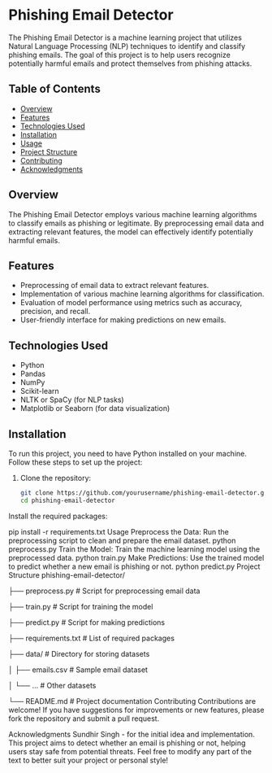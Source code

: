 
# Phishing Email Detector

The Phishing Email Detector is a machine learning project that utilizes Natural Language Processing (NLP) techniques to identify and classify phishing emails. The goal of this project is to help users recognize potentially harmful emails and protect themselves from phishing attacks.

## Table of Contents
- [Overview](#overview)
- [Features](#features)
- [Technologies Used](#technologies-used)
- [Installation](#installation)
- [Usage](#usage)
- [Project Structure](#project-structure)
- [Contributing](#contributing)
- [Acknowledgments](#acknowledgments)

## Overview
The Phishing Email Detector employs various machine learning algorithms to classify emails as phishing or legitimate. By preprocessing email data and extracting relevant features, the model can effectively identify potentially harmful emails.

## Features
- Preprocessing of email data to extract relevant features.
- Implementation of various machine learning algorithms for classification.
- Evaluation of model performance using metrics such as accuracy, precision, and recall.
- User-friendly interface for making predictions on new emails.

## Technologies Used
- Python
- Pandas
- NumPy
- Scikit-learn
- NLTK or SpaCy (for NLP tasks)
- Matplotlib or Seaborn (for data visualization)

## Installation
To run this project, you need to have Python installed on your machine. Follow these steps to set up the project:

1. Clone the repository:
   ```bash
   git clone https://github.com/yourusername/phishing-email-detector.git
   cd phishing-email-detector
Install the required packages:

pip install -r requirements.txt
Usage
Preprocess the Data: Run the preprocessing script to clean and prepare the email dataset.
python preprocess.py
Train the Model: Train the machine learning model using the preprocessed data.
python train.py
Make Predictions: Use the trained model to predict whether a new email is phishing or not.
python predict.py
Project Structure
phishing-email-detector/

├── preprocess.py          # Script for preprocessing email data

├── train.py               # Script for training the model

├── predict.py             # Script for making predictions

├── requirements.txt       # List of required packages

├── data/                  # Directory for storing datasets

│   ├── emails.csv         # Sample email dataset

│   └── ...                # Other datasets

└── README.md              # Project documentation
Contributing
Contributions are welcome! If you have suggestions for improvements or new features, please fork the repository and submit a pull request.

Acknowledgments
Sundhir Singh - for the initial idea and implementation.
This project aims to detect whether an email is phishing or not, helping users stay safe from potential threats.
Feel free to modify any part of the text to better suit your project or personal style!



